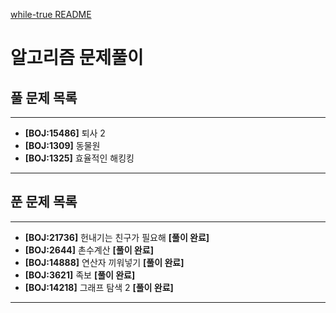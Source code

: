 [while-true README](https://github.com/SSAFY-while-true/.github/blob/main/profile/README.md)

# 알고리즘 문제풀이

## 풀 문제 목록

---

- **[BOJ:15486]** 퇴사 2
- **[BOJ:1309]** 동물원
- **[BOJ:1325]** 효율적인 해킹킹

---

## 푼 문제 목록

---

- **[BOJ:21736]** 헌내기는 친구가 필요해 **[풀이 완료]**
- **[BOJ:2644]** 촌수계산 **[풀이 완료]**
- **[BOJ:14888]** 연산자 끼워넣기 **[풀이 완료]**
- **[BOJ:3621]** 족보 **[풀이 완료]**
- **[BOJ:14218]** 그래프 탐색 2 **[풀이 완료]**

---